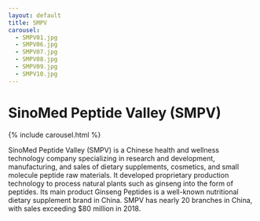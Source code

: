 ```yaml
---
layout: default
title: SMPV
carousel:
  - SMPV01.jpg
  - SMPV06.jpg
  - SMPV07.jpg
  - SMPV08.jpg
  - SMPV09.jpg
  - SMPV10.jpg
---
```

# SinoMed Peptide Valley (SMPV)

{% include carousel.html %}

SinoMed Peptide Valley (SMPV) is a Chinese health and wellness technology company specializing in research and development, manufacturing, and sales of dietary supplements, cosmetics, and small molecule peptide raw materials. It developed proprietary production technology to process natural plants such as ginseng into the form of peptides. Its main product Ginseng Peptides is a well-known nutritional dietary supplement brand in China. SMPV has nearly 20 branches in China, with sales exceeding $80 million in 2018.
